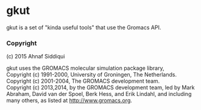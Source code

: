 # gkut

gkut is a set of "kinda useful tools" that use the Gromacs API.

### Copyright 
(c) 2015 Ahnaf Siddiqui

gkut uses the GROMACS molecular simulation package library,  
Copyright (c) 1991-2000, University of Groningen, The Netherlands.  
Copyright (c) 2001-2004, The GROMACS development team.  
Copyright (c) 2013,2014, by the GROMACS development team, led by Mark Abraham, David van der Spoel, Berk Hess, and Erik Lindahl, and including many others, as listed at http://www.gromacs.org.  